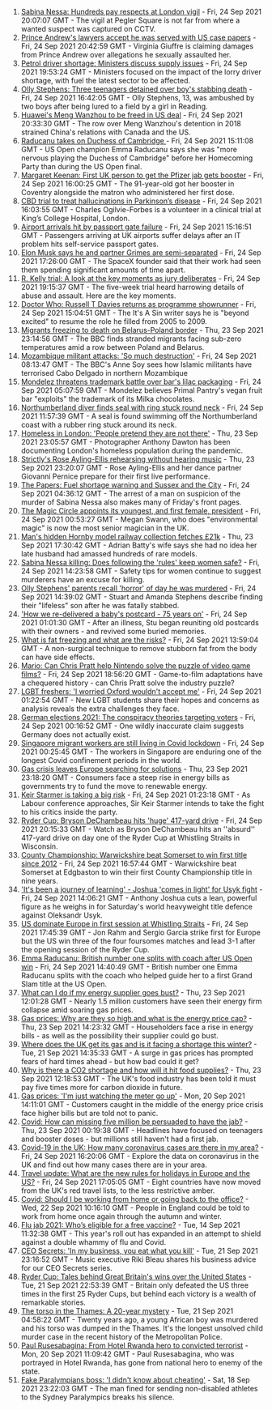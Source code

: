 1. [Sabina Nessa: Hundreds pay respects at London vigil](https://www.bbc.co.uk/news/uk-england-london-58684030?at_medium=RSS&at_campaign=KARANGA) - Fri, 24 Sep 2021 20:07:07 GMT - The vigil at Pegler Square is not far from where a wanted suspect was captured on CCTV.
2. [Prince Andrew's lawyers accept he was served with US case papers](https://www.bbc.co.uk/news/uk-58682356?at_medium=RSS&at_campaign=KARANGA) - Fri, 24 Sep 2021 20:42:59 GMT - Virginia Giuffre is claiming damages from Prince Andrew over allegations he sexually assaulted her.
3. [Petrol driver shortage: Ministers discuss supply issues](https://www.bbc.co.uk/news/business-58670792?at_medium=RSS&at_campaign=KARANGA) - Fri, 24 Sep 2021 19:53:24 GMT - Ministers focused on the impact of the lorry driver shortage, with fuel the latest sector to be affected.
4. [Olly Stephens: Three teenagers detained over boy's stabbing death](https://www.bbc.co.uk/news/uk-england-berkshire-58666322?at_medium=RSS&at_campaign=KARANGA) - Fri, 24 Sep 2021 16:42:05 GMT - Olly Stephens, 13, was ambushed by two boys after being lured to a field by a girl in Reading.
5. [Huawei's Meng Wanzhou to be freed in US deal](https://www.bbc.co.uk/news/world-us-canada-58682998?at_medium=RSS&at_campaign=KARANGA) - Fri, 24 Sep 2021 20:33:30 GMT - The row over Meng Wanzhou's detention in 2018 strained China's relations with Canada and the US.
6. [Raducanu takes on Duchess of Cambridge ](https://www.bbc.co.uk/sport/av/tennis/58683532?at_medium=RSS&at_campaign=KARANGA) - Fri, 24 Sep 2021 15:11:08 GMT - US Open champion Emma Raducanu says she was "more nervous playing the Duchess of Cambridge" before her Homecoming Party than during the US Open final.
7. [Margaret Keenan: First UK person to get the Pfizer jab gets booster](https://www.bbc.co.uk/news/uk-england-coventry-warwickshire-58680014?at_medium=RSS&at_campaign=KARANGA) - Fri, 24 Sep 2021 16:00:25 GMT - The 91-year-old got her booster in Coventry alongside the matron who administered her first dose.
8. [CBD trial to treat hallucinations in Parkinson’s disease](https://www.bbc.co.uk/news/health-58667520?at_medium=RSS&at_campaign=KARANGA) - Fri, 24 Sep 2021 16:03:55 GMT - Charles Ogilvie-Forbes is a volunteer in a clinical trial at King’s College Hospital, London.
9. [Airport arrivals hit by passport gate failure](https://www.bbc.co.uk/news/business-58679960?at_medium=RSS&at_campaign=KARANGA) - Fri, 24 Sep 2021 15:16:51 GMT - Passengers arriving at UK airports suffer delays after an IT problem hits self-service passport gates.
10. [Elon Musk says he and partner Grimes are semi-separated](https://www.bbc.co.uk/news/world-us-canada-58684724?at_medium=RSS&at_campaign=KARANGA) - Fri, 24 Sep 2021 17:26:00 GMT - The SpaceX founder said that their work had seen them spending significant amounts of time apart.
11. [R. Kelly trial: A look at the key moments as jury deliberates](https://www.bbc.co.uk/news/entertainment-arts-58306164?at_medium=RSS&at_campaign=KARANGA) - Fri, 24 Sep 2021 19:15:37 GMT - The five-week trial heard harrowing details of abuse and assault. Here are the key moments.
12. [Doctor Who: Russell T Davies returns as programme showrunner](https://www.bbc.co.uk/news/entertainment-arts-58682472?at_medium=RSS&at_campaign=KARANGA) - Fri, 24 Sep 2021 15:04:51 GMT - The It's A Sin writer says he is "beyond excited" to resume the role he filled from 2005 to 2009.
13. [Migrants freezing to death on Belarus-Poland border](https://www.bbc.co.uk/news/world-europe-58671941?at_medium=RSS&at_campaign=KARANGA) - Thu, 23 Sep 2021 23:14:56 GMT - The BBC finds stranded migrants facing sub-zero temperatures amid a row between Poland and Belarus.
14. [Mozambique militant attacks: 'So much destruction'](https://www.bbc.co.uk/news/world-africa-58671942?at_medium=RSS&at_campaign=KARANGA) - Fri, 24 Sep 2021 08:13:47 GMT - The BBC's Anne Soy sees how Islamic militants have terrorised Cabo Delgado in northern Mozambique
15. [Mondelez threatens trademark battle over bar's lilac packaging](https://www.bbc.co.uk/news/uk-england-london-58642113?at_medium=RSS&at_campaign=KARANGA) - Fri, 24 Sep 2021 05:07:59 GMT - Mondelez believes Primal Pantry's vegan fruit bar "exploits" the trademark of its Milka chocolates.
16. [Northumberland diver finds seal with ring stuck round neck](https://www.bbc.co.uk/news/uk-england-tyne-58678765?at_medium=RSS&at_campaign=KARANGA) - Fri, 24 Sep 2021 11:57:39 GMT - A seal is found swimming off the Northumberland coast with a rubber ring stuck around its neck.
17. [Homeless in London: 'People pretend they are not there'](https://www.bbc.co.uk/news/uk-england-london-58639151?at_medium=RSS&at_campaign=KARANGA) - Thu, 23 Sep 2021 23:05:57 GMT - Photographer Anthony Dawton has been documenting London's homeless population during the pandemic.
18. [Strictly's Rose Ayling-Ellis rehearsing without hearing music](https://www.bbc.co.uk/news/entertainment-arts-58658886?at_medium=RSS&at_campaign=KARANGA) - Thu, 23 Sep 2021 23:20:07 GMT - Rose Ayling-Ellis and her dance partner Giovanni Pernice prepare for their first live performance.
19. [The Papers: Fuel shortage warning and Sussex and the City](https://www.bbc.co.uk/news/blogs-the-papers-58673167?at_medium=RSS&at_campaign=KARANGA) - Fri, 24 Sep 2021 04:36:12 GMT - The arrest of a man on suspicion of the murder of Sabina Nessa also makes many of Friday's front pages.
20. [The Magic Circle appoints its youngest, and first female, president](https://www.bbc.co.uk/news/newsbeat-58666725?at_medium=RSS&at_campaign=KARANGA) - Fri, 24 Sep 2021 00:53:27 GMT - Megan Swann, who does "environmental magic" is now the most senior magician in the UK.
21. [Man's hidden Hornby model railway collection fetches £21k](https://www.bbc.co.uk/news/uk-england-humber-58668109?at_medium=RSS&at_campaign=KARANGA) - Thu, 23 Sep 2021 17:30:42 GMT - Adrian Batty's wife says she had no idea her late husband had amassed hundreds of rare models.
22. [Sabina Nessa killing: Does following the 'rules' keep women safe?](https://www.bbc.co.uk/news/uk-england-london-58665603?at_medium=RSS&at_campaign=KARANGA) - Fri, 24 Sep 2021 14:23:58 GMT - Safety tips for women continue to suggest murderers have an excuse for killing.
23. [Olly Stephens' parents recall 'horror' of day he was murdered](https://www.bbc.co.uk/news/uk-england-berkshire-58678615?at_medium=RSS&at_campaign=KARANGA) - Fri, 24 Sep 2021 14:39:02 GMT - Stuart and Amanda Stephens describe finding their "lifeless" son after he was fatally stabbed.
24. ['How we re-delivered a baby's postcard - 75 years on'](https://www.bbc.co.uk/news/stories-58585540?at_medium=RSS&at_campaign=KARANGA) - Fri, 24 Sep 2021 01:01:30 GMT - After an illness, Stu began reuniting old postcards with their owners - and revived some buried memories.
25. [What is fat freezing and what are the risks?](https://www.bbc.co.uk/news/health-58678827?at_medium=RSS&at_campaign=KARANGA) - Fri, 24 Sep 2021 13:59:04 GMT - A non-surgical technique to remove stubborn fat from the body can have side effects.
26. [Mario: Can Chris Pratt help Nintendo solve the puzzle of video game films?](https://www.bbc.co.uk/news/entertainment-arts-58678121?at_medium=RSS&at_campaign=KARANGA) - Fri, 24 Sep 2021 18:56:20 GMT - Game-to-film adaptations have a chequered history - can Chris Pratt solve the industry puzzle?
27. [LGBT freshers: 'I worried Oxford wouldn't accept me'](https://www.bbc.co.uk/news/education-58652371?at_medium=RSS&at_campaign=KARANGA) - Fri, 24 Sep 2021 01:22:54 GMT - New LGBT students share their hopes and concerns as analysis reveals the extra challenges they face.
28. [German elections 2021: The conspiracy theories targeting voters](https://www.bbc.co.uk/news/world-europe-58655702?at_medium=RSS&at_campaign=KARANGA) - Fri, 24 Sep 2021 00:16:52 GMT - One wildly inaccurate claim suggests Germany does not actually exist.
29. [Singapore migrant workers are still living in Covid lockdown](https://www.bbc.co.uk/news/world-asia-58580337?at_medium=RSS&at_campaign=KARANGA) - Fri, 24 Sep 2021 00:25:45 GMT - The workers in Singapore are enduring one of the longest Covid confinement periods in the world.
30. [Gas crisis leaves Europe searching for solutions](https://www.bbc.co.uk/news/world-europe-58650634?at_medium=RSS&at_campaign=KARANGA) - Thu, 23 Sep 2021 23:18:20 GMT - Consumers face a steep rise in energy bills as governments try to fund the move to renewable energy.
31. [Keir Starmer is taking a big risk](https://www.bbc.co.uk/news/uk-politics-58666569?at_medium=RSS&at_campaign=KARANGA) - Fri, 24 Sep 2021 01:23:18 GMT - As Labour conference approaches, Sir Keir Starmer intends to take the fight to his critics inside the party.
32. [Ryder Cup: Bryson DeChambeau hits 'huge' 417-yard drive](https://www.bbc.co.uk/sport/av/golf/58686340?at_medium=RSS&at_campaign=KARANGA) - Fri, 24 Sep 2021 20:15:33 GMT - Watch as Bryson DeChambeau hits an ''absurd'' 417-yard drive on day one of the Ryder Cup at Whistling Straits in Wisconsin.
33. [County Championship: Warwickshire beat Somerset to win first title since 2012](https://www.bbc.co.uk/sport/cricket/58678705?at_medium=RSS&at_campaign=KARANGA) - Fri, 24 Sep 2021 16:57:44 GMT - Warwickshire beat Somerset at Edgbaston to win their first County Championship title in nine years.
34. ['It's been a journey of learning' - Joshua 'comes in light' for Usyk fight](https://www.bbc.co.uk/sport/boxing/58680565?at_medium=RSS&at_campaign=KARANGA) - Fri, 24 Sep 2021 14:06:21 GMT - Anthony Joshua cuts a lean, powerful figure as he weighs in for Saturday's world heavyweight title defence against Oleksandr Usyk.
35. [US dominate Europe in first session at Whistling Straits](https://www.bbc.co.uk/sport/golf/58682632?at_medium=RSS&at_campaign=KARANGA) - Fri, 24 Sep 2021 17:45:39 GMT - Jon Rahm and Sergio Garcia strike first for Europe but the US win three of the four foursomes matches and lead 3-1 after the opening session of the Ryder Cup.
36. [Emma Raducanu: British number one splits with coach after US Open win](https://www.bbc.co.uk/sport/tennis/58682151?at_medium=RSS&at_campaign=KARANGA) - Fri, 24 Sep 2021 14:40:49 GMT - British number one Emma Raducanu splits with the coach who helped guide her to a first Grand Slam title at the US Open.
37. [What can I do if my energy supplier goes bust?](https://www.bbc.co.uk/news/business-58662667?at_medium=RSS&at_campaign=KARANGA) - Thu, 23 Sep 2021 12:01:28 GMT - Nearly 1.5 million customers have seen their energy firm collapse amid soaring gas prices.
38. [Gas prices: Why are they so high and what is the energy price cap?](https://www.bbc.co.uk/news/business-58090533?at_medium=RSS&at_campaign=KARANGA) - Thu, 23 Sep 2021 14:23:32 GMT - Householders face a rise in energy bills - as well as the possibility their supplier could go bust.
39. [Where does the UK get its gas and is it facing a shortage this winter?](https://www.bbc.co.uk/news/business-58637094?at_medium=RSS&at_campaign=KARANGA) - Tue, 21 Sep 2021 14:35:33 GMT - A surge in gas prices has prompted fears of hard times ahead - but how bad could it get?
40. [Why is there a CO2 shortage and how will it hit food supplies?](https://www.bbc.co.uk/news/explainers-58626935?at_medium=RSS&at_campaign=KARANGA) - Thu, 23 Sep 2021 12:18:53 GMT - The UK's food industry has been told it must pay five times more for carbon dioxide in future.
41. [Gas prices: 'I'm just watching the meter go up'](https://www.bbc.co.uk/news/business-58626018?at_medium=RSS&at_campaign=KARANGA) - Mon, 20 Sep 2021 14:11:01 GMT - Customers caught in the middle of the energy price crisis face higher bills but are told not to panic.
42. [Covid: How can missing five million be persuaded to have the jab?](https://www.bbc.co.uk/news/health-58594542?at_medium=RSS&at_campaign=KARANGA) - Thu, 23 Sep 2021 00:19:38 GMT - Headlines have focused on teenagers and booster doses - but millions still haven't had a first jab.
43. [Covid-19 in the UK: How many coronavirus cases are there in my area?](https://www.bbc.co.uk/news/uk-51768274?at_medium=RSS&at_campaign=KARANGA) - Fri, 24 Sep 2021 16:20:06 GMT - Explore the data on coronavirus in the UK and find out how many cases there are in your area.
44. [Travel update: What are the new rules for holidays in Europe and the US?](https://www.bbc.co.uk/news/explainers-52544307?at_medium=RSS&at_campaign=KARANGA) - Fri, 24 Sep 2021 17:05:05 GMT - Eight countries have now moved from the UK's red travel lists, to the less restrictive amber.
45. [Covid: Should I be working from home or going back to the office?](https://www.bbc.co.uk/news/business-52567567?at_medium=RSS&at_campaign=KARANGA) - Wed, 22 Sep 2021 10:16:10 GMT - People in England could be told to work from home once again through the autumn and winter.
46. [Flu jab 2021: Who’s eligible for a free vaccine?](https://www.bbc.co.uk/news/health-53847025?at_medium=RSS&at_campaign=KARANGA) - Tue, 14 Sep 2021 11:32:38 GMT - This year's roll out has expanded in an attempt to shield against a double whammy of flu and Covid.
47. [CEO Secrets: 'In my business, you eat what you kill'](https://www.bbc.co.uk/news/business-58598136?at_medium=RSS&at_campaign=KARANGA) - Tue, 21 Sep 2021 23:16:52 GMT - Music executive Riki Bleau shares his business advice for our CEO Secrets series.
48. [Ryder Cup: Tales behind Great Britain's wins over the United States](https://www.bbc.co.uk/sport/golf/54241465?at_medium=RSS&at_campaign=KARANGA) - Tue, 21 Sep 2021 22:53:39 GMT - Britain only defeated the US three times in the first 25 Ryder Cups, but behind each victory is a wealth of remarkable stories.
49. [The torso in the Thames: A 20-year mystery](https://www.bbc.co.uk/news/uk-58415046?at_medium=RSS&at_campaign=KARANGA) - Tue, 21 Sep 2021 04:58:22 GMT - Twenty years ago, a young African boy was murdered and his torso was dumped in the Thames. It's the longest unsolved child murder case in the recent history of the Metropolitan Police.
50. [Paul Rusesabagina: From Hotel Rwanda hero to convicted terrorist](https://www.bbc.co.uk/news/world-africa-58604468?at_medium=RSS&at_campaign=KARANGA) - Mon, 20 Sep 2021 11:09:42 GMT - Paul Rusesabagina, who was portrayed in Hotel Rwanda, has gone from national hero to enemy of the state.
51. [Fake Paralympians boss: 'I didn't know about cheating'](https://www.bbc.co.uk/news/stories-58598677?at_medium=RSS&at_campaign=KARANGA) - Sat, 18 Sep 2021 23:22:03 GMT - The man fined for sending non-disabled athletes to the Sydney Paralympics breaks his silence.
